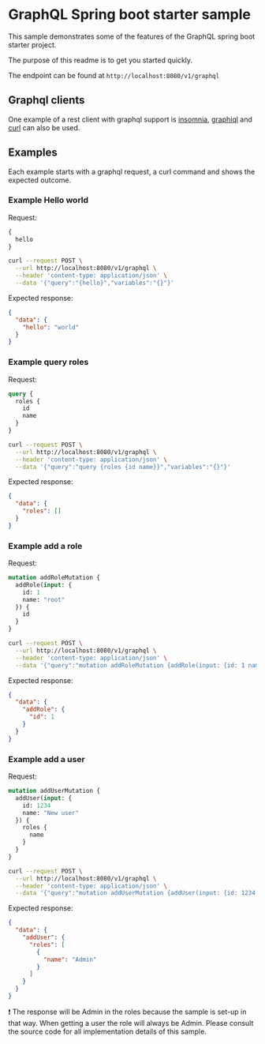 # GraphQL Spring boot starter sample

This sample demonstrates some of the features of the GraphQL spring boot starter project. 

The purpose of this readme is to get you started quickly. 

The endpoint can be found at `http://localhost:8080/v1/graphql`

## Graphql clients
One example of a rest client with graphql support is [insomnia](https://insomnia.rest), [graphiql](https://github.com/graphql/graphiql) and [curl](https://curl.haxx.se/) can also be used.

## Examples

Each example starts with a graphql request, a curl command and shows the expected outcome.

### Example Hello world

Request: 

```graphql 
{
  hello
}
```

```bash
curl --request POST \
  --url http://localhost:8080/v1/graphql \
  --header 'content-type: application/json' \
  --data '{"query":"{hello}","variables":"{}"}'     
```

Expected response:

```json
{
  "data": {
    "hello": "world"
  }
}
```

### Example query roles

Request:

```graphql
query {
  roles {
    id
    name
  }
}
```

```bash
curl --request POST \
  --url http://localhost:8080/v1/graphql \
  --header 'content-type: application/json' \
  --data '{"query":"query {roles {id name}}","variables":"{}"}'
```

Expected response:

```json
{
  "data": {
    "roles": []
  }
}
```

### Example add a role

Request:

```graphql
mutation addRoleMutation {
  addRole(input: {
    id: 1
    name: "root"		
  }) {
    id
  }
}
```

```bash
curl --request POST \
  --url http://localhost:8080/v1/graphql \
  --header 'content-type: application/json' \
  --data '{"query":"mutation addRoleMutation {addRole(input: {id: 1 name: \"root\"}) {id}}","variables":"{}"}'
```

Expected response:

```json
{
  "data": {
    "addRole": {
      "id": 1
    }
  }
}
```

### Example add a user

Request:

```graphql
mutation addUserMutation {
  addUser(input: {
    id: 1234
    name: "New user"	
  }) {
    roles {
      name
    }
  }
}
```

```bash
curl --request POST \
  --url http://localhost:8080/v1/graphql \
  --header 'content-type: application/json' \
  --data '{"query":"mutation addUserMutation {addUser(input: {id: 1234 name: \"New user\"}) {roles{name}}}","variables":"{}"}'
```

Expected response:

```json
{
  "data": {
    "addUser": {
      "roles": [
        {
          "name": "Admin"
        }
      ]
    }
  }
}
```

:heavy_exclamation_mark: The response will be Admin in the roles because the sample is set-up in that way. When getting a user the role will always be Admin. Please consult the source code for all implementation details of this sample.
